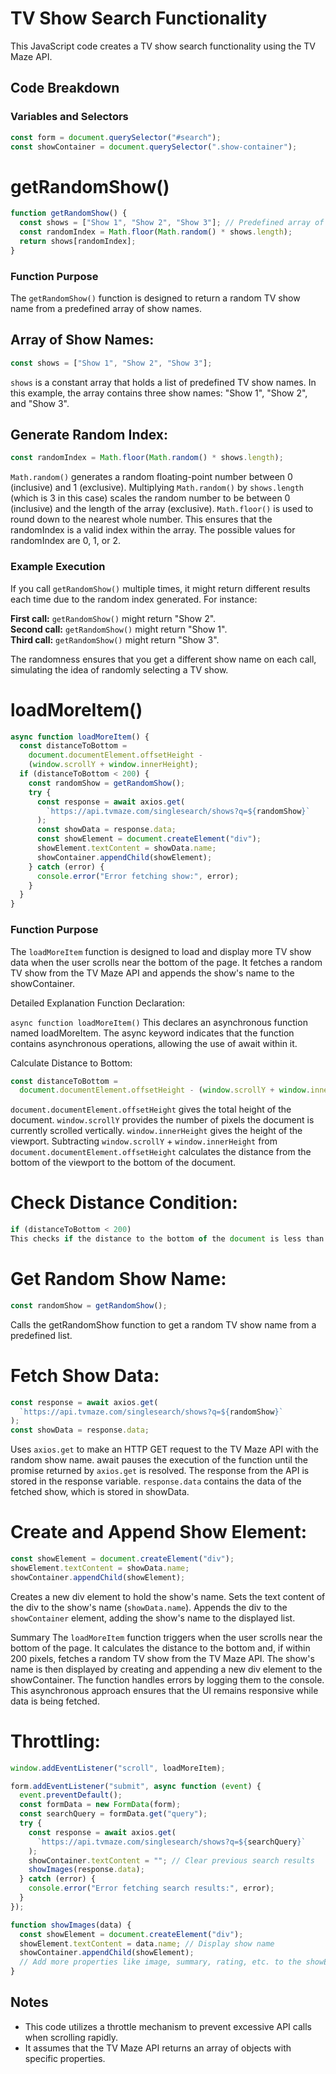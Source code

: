 # TV Show Search Functionality

This JavaScript code creates a TV show search functionality using the TV Maze API.

## Code Breakdown

### Variables and Selectors

```javascript
const form = document.querySelector("#search");
const showContainer = document.querySelector(".show-container");
```
# getRandomShow()

```javascript
function getRandomShow() {
  const shows = ["Show 1", "Show 2", "Show 3"]; // Predefined array of show names
  const randomIndex = Math.floor(Math.random() * shows.length);
  return shows[randomIndex];
}
```

### Function Purpose
The `getRandomShow()` function is designed to return a random TV show name from a predefined array of show names.



## Array of Show Names:

```javascript
const shows = ["Show 1", "Show 2", "Show 3"];
```

`shows` is a constant array that holds a list of predefined TV show names. In this example, the array contains three show names: "Show 1", "Show 2", and "Show 3".

## Generate Random Index:

```javascript
const randomIndex = Math.floor(Math.random() * shows.length);
```

`Math.random()` generates a random floating-point number between 0 (inclusive) and 1 (exclusive).
Multiplying `Math.random()` by `shows.length` (which is 3 in this case) scales the random number to be between 0 (inclusive) and the length of the array (exclusive).
`Math.floor()` is used to round down to the nearest whole number. This ensures that the randomIndex is a valid index within the array. The possible values for randomIndex are 0, 1, or 2.

### Example Execution
If you call `getRandomShow()` multiple times, it might return different results each time due to the random index generated. For instance:

__First call:__ `getRandomShow()` might return "Show 2".  
__Second call:__ `getRandomShow()` might return "Show 1".  
__Third call:__ `getRandomShow()` might return "Show 3".  

The randomness ensures that you get a different show name on each call, simulating the idea of randomly selecting a TV show.

# loadMoreItem()

```javascript
async function loadMoreItem() {
  const distanceToBottom =
    document.documentElement.offsetHeight -
    (window.scrollY + window.innerHeight);
  if (distanceToBottom < 200) {
    const randomShow = getRandomShow();
    try {
      const response = await axios.get(
        `https://api.tvmaze.com/singlesearch/shows?q=${randomShow}`
      );
      const showData = response.data;
      const showElement = document.createElement("div");
      showElement.textContent = showData.name;
      showContainer.appendChild(showElement);
    } catch (error) {
      console.error("Error fetching show:", error);
    }
  }
}
```

### Function Purpose
The `loadMoreItem` function is designed to load and display more TV show data when the user scrolls near the bottom of the page. It fetches a random TV show from the TV Maze API and appends the show's name to the showContainer.

Detailed Explanation
Function Declaration:

`async function loadMoreItem()`
This declares an asynchronous function named loadMoreItem. The async keyword indicates that the function contains asynchronous operations, allowing the use of await within it.

Calculate Distance to Bottom:

```javascript
const distanceToBottom =
  document.documentElement.offsetHeight - (window.scrollY + window.innerHeight);
```

`document.documentElement.offsetHeight` gives the total height of the document.
`window.scrollY` provides the number of pixels the document is currently scrolled vertically.
`window.innerHeight` gives the height of the viewport.
Subtracting `window.scrollY` + `window.innerHeight` from `document.documentElement.offsetHeight` calculates the distance from the bottom of the viewport to the bottom of the document.

# Check Distance Condition:

```javascript
if (distanceToBottom < 200)
This checks if the distance to the bottom of the document is less than 200 pixels. If true, it proceeds to load more items.
```

# Get Random Show Name:

```javascript
const randomShow = getRandomShow();
```

Calls the getRandomShow function to get a random TV show name from a predefined list.

# Fetch Show Data:

```javascript
const response = await axios.get(
  `https://api.tvmaze.com/singlesearch/shows?q=${randomShow}`
);
const showData = response.data;
```

Uses `axios.get` to make an HTTP GET request to the TV Maze API with the random show name.
await pauses the execution of the function until the promise returned by `axios.get` is resolved.
The response from the API is stored in the response variable.
`response.data` contains the data of the fetched show, which is stored in showData.

# Create and Append Show Element:

```javascript
const showElement = document.createElement("div");
showElement.textContent = showData.name;
showContainer.appendChild(showElement);
```

Creates a new div element to hold the show's name.
Sets the text content of the div to the show's name (`showData.name`).
Appends the div to the `showContainer` element, adding the show's name to the displayed list.

Summary
The `loadMoreItem` function triggers when the user scrolls near the bottom of the page. It calculates the distance to the bottom and, if within 200 pixels, fetches a random TV show from the TV Maze API. The show's name is then displayed by creating and appending a new div element to the showContainer. The function handles errors by logging them to the console. This asynchronous approach ensures that the UI remains responsive while data is being fetched.

# Throttling:

```javascript
window.addEventListener("scroll", loadMoreItem);

form.addEventListener("submit", async function (event) {
  event.preventDefault();
  const formData = new FormData(form);
  const searchQuery = formData.get("query");
  try {
    const response = await axios.get(
      `https://api.tvmaze.com/singlesearch/shows?q=${searchQuery}`
    );
    showContainer.textContent = ""; // Clear previous search results
    showImages(response.data);
  } catch (error) {
    console.error("Error fetching search results:", error);
  }
});

function showImages(data) {
  const showElement = document.createElement("div");
  showElement.textContent = data.name; // Display show name
  showContainer.appendChild(showElement);
  // Add more properties like image, summary, rating, etc. to the showElement as needed
}
```

## Notes

- This code utilizes a throttle mechanism to prevent excessive API calls when scrolling rapidly.
- It assumes that the TV Maze API returns an array of objects with specific properties.
